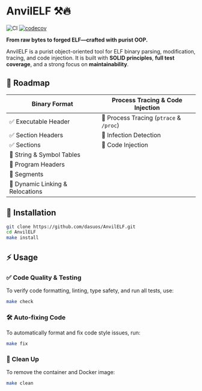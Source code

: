 # AnvilELF ⚒️🔥

![CI](https://github.com/Dasuos/AnvilELF/actions/workflows/ci.yml/badge.svg)
[![codecov](https://codecov.io/gh/dasuos/AnvilELF/graph/badge.svg?token=VGJ51NS4HK)](https://codecov.io/gh/dasuos/AnvilELF)

**From raw bytes to forged ELF—crafted with purist OOP.**

AnvilELF is a purist object-oriented tool for ELF binary parsing, modification, tracing, and code injection. It is built with **SOLID principles**, **full test coverage**, and a strong focus on **maintainability**.

## 🚀 Roadmap 

|  **Binary Format**               |  **Process Tracing & Code Injection**   |
|----------------------------------|-----------------------------------------|
| ✅ Executable Header              | 🔄 Process Tracing (`ptrace` & `/proc`) |
| ✅ Section Headers                | 🔄 Infection Detection                  |
| ✅ Sections                      | 🔄 Code Injection                       |
| 🔄 String & Symbol Tables        |                                         |
| 🔄 Program Headers               |                                         |
| 🔄 Segments                      |                                         |
| 🔄 Dynamic Linking & Relocations |                                         |


## 🐍 Installation 
```sh
git clone https://github.com/dasuos/AnvilELF.git
cd AnvilELF
make install
```

## ⚡ Usage 

### ✅ Code Quality & Testing 
To verify code formatting, linting, type safety, and run all tests, use:
```sh
make check
```

### 🛠️ Auto-fixing Code 
To automatically format and fix code style issues, run:
```sh
make fix
```

### 🧹 Clean Up 
To remove the container and Docker image:
```sh
make clean
```
